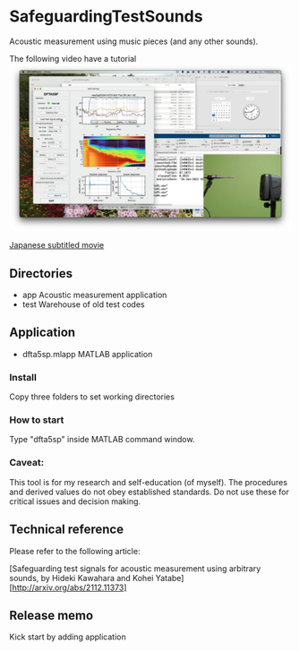 # SafeguardingTestSounds
Acoustic measurement using music pieces (and any other sounds).

The following video have a tutorial
[![YouTube video tutorial](acousticTool.jpg)](https://youtu.be/RVTS7mW7ikc)

[Japanese subtitled movie](https://youtu.be/HN4ozt_YSdc)

## Directories
* app Acoustic measurement application
* test Warehouse of old test codes

## Application
* dfta5sp.mlapp MATLAB application  

### Install
Copy three folders to set working directories

### How to start
Type "dfta5sp" inside MATLAB command window.

### Caveat: 
This tool is for my research and self-education (of myself). The procedures and derived values do not obey established standards. Do not use these for critical issues and decision making.

## Technical reference
Please refer to the following article:

[Safeguarding test signals for acoustic measurement using arbitrary sounds, by Hideki Kawahara and Kohei Yatabe][http://arxiv.org/abs/2112.11373]

## Release memo

 Kick start by adding application
 
